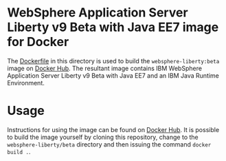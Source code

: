 # WebSphere Application Server Liberty v9 Beta with Java EE7 image for Docker

The [Dockerfile](Dockerfile) in this directory is used to build the `websphere-liberty:beta` image on [Docker Hub](https://registry.hub.docker.com/_/websphere-liberty/). The resultant image contains IBM WebSphere Application Server Liberty v9 Beta with Java EE7 and an IBM Java Runtime Environment.

# Usage

Instructions for using the image can be found on [Docker Hub](https://registry.hub.docker.com/_/websphere-liberty/). It is possible to build the image yourself by cloning this repository, change to the `websphere-liberty/beta` directory and then issuing the command `docker build .`.